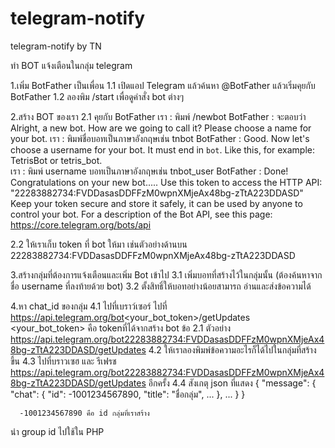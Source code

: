 # telegram-notify
telegram-notify by TN

ทำ BOT แจ้งเตือนในกลุ่ม telegram

1.เพิ่ม BotFather เป็นเพื่อน
  1.1 เปิดแอป Telegram แล้วค้นหา @BotFather แล้วเริ่มคุยกับ BotFather
  1.2 ลองพิม /start เพื่อดูคำสั่ง bot ต่างๆ

2.สร้าง BOT ของเรา
  2.1 คุยกับ BotFather 
    เรา : พิมพ์ /newbot 
    BotFather : จะตอบว่า Alright, a new bot. How are we going to call it? Please choose a name for your bot.
    เรา : พิมพ์ชื่อบอทเป็นภาษาอังกฤษเช่น tnbot
    BotFather : Good. Now let's choose a username for your bot. It must end in `bot`. Like this, for example: TetrisBot or tetris_bot.  
    เรา : พิมพ์ username บอทเป็นภาษาอังกฤษเช่น tnbot_user
    BotFather : Done! Congratulations on your new bot..... Use this token to access the HTTP API:
                "22283882734:FVDDasasDDFFzM0wpnXMjeAx48bg-zTtA223DDASD"
                Keep your token secure and store it safely, it can be used by anyone to control your bot.
                For a description of the Bot API, see this page: https://core.telegram.org/bots/api

  2.2 ให้เราเก็บ token ที่ bot ให้มา เช่นตัวอย่างด้านบน 22283882734:FVDDasasDDFFzM0wpnXMjeAx48bg-zTtA223DDASD

3.สร้างกลุ่มที่ต้องการแจ้งเตือนและเพิ่ม Bot เข้าไป
  3.1 เพิ่มบอทที่สร้างไว้ในกลุ่มนั้น (ต้องค้นหาจากชื่อ username ที่ลงท้ายด้วย bot)
  3.2 ตั้งสิทธิ์ให้บอทอย่างน้อยสามารถ อ่านและส่งข้อความได้

4.หา chat_id ของกลุ่ม
  4.1 ไปที่เบราว์เซอร์ ไปที่ https://api.telegram.org/bot<your_bot_token>/getUpdates 
       <your_bot_token> คือ tokenที่ได้จากสร้าง bot ข้อ 2.1 
      ตัวอย่าง https://api.telegram.org/bot22283882734:FVDDasasDDFFzM0wpnXMjeAx48bg-zTtA223DDASD/getUpdates 
  4.2 ให้เราลองพิมพ์ข้อความอะไรก็ได้ไปในกลุ่มที่สร้างขึ้น
  4.3 ไปที่บราวเซฮ และ รีเฟรช https://api.telegram.org/bot22283882734:FVDDasasDDFFzM0wpnXMjeAx48bg-zTtA223DDASD/getUpdates  อีกครั้ง
  4.4 สังเกตุ json ที่แสดง
      {
        "message": {
          "chat": {
            "id": -1001234567890,
            "title": "ชื่อกลุ่ม",
            ...
          },
          ...
        }
      }

      -1001234567890 คือ id กลุ่มที่เราสร้าง

นำ group id ไปใช้ใน PHP

  
